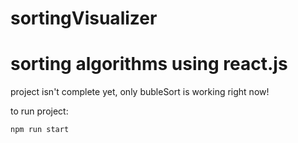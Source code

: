 # sortingVisualizer

# sorting algorithms using react.js 

project isn't complete yet, only bubleSort is working right now!

to run project:

  `npm run start`
